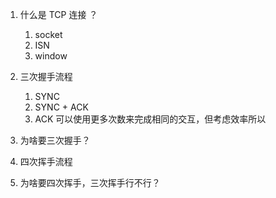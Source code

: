 1. 什么是 TCP 连接 ？
   1. socket
   2. ISN
   3. window
   
2. 三次握手流程
   1. SYNC
   2. SYNC + ACK
   3. ACK
   可以使用更多次数来完成相同的交互，但考虑效率所以

3. 为啥要三次握手？

4. 四次挥手流程

5. 为啥要四次挥手，三次挥手行不行？
